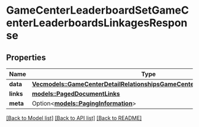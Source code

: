 # GameCenterLeaderboardSetGameCenterLeaderboardsLinkagesResponse

## Properties

Name | Type | Description | Notes
------------ | ------------- | ------------- | -------------
**data** | [**Vec<models::GameCenterDetailRelationshipsGameCenterLeaderboardsDataInner>**](GameCenterDetail_relationships_gameCenterLeaderboards_data_inner.md) |  | 
**links** | [**models::PagedDocumentLinks**](PagedDocumentLinks.md) |  | 
**meta** | Option<[**models::PagingInformation**](PagingInformation.md)> |  | [optional]

[[Back to Model list]](../README.md#documentation-for-models) [[Back to API list]](../README.md#documentation-for-api-endpoints) [[Back to README]](../README.md)


